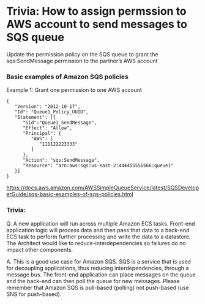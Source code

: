 

# Trivia: How to assign permssion to AWS account to send messages to SQS queue

Update the permission policy on the SQS queue to grant the sqs:SendMessage permission to the partner’s AWS account


### Basic examples of Amazon SQS policies

Example 1: Grant one permission to one AWS account

```
{
   "Version": "2012-10-17",
   "Id": "Queue1_Policy_UUID",
   "Statement": [{
      "Sid":"Queue1_SendMessage",
      "Effect": "Allow",
      "Principal": {
         "AWS": [ 
            "111122223333"
         ]
      },
      "Action": "sqs:SendMessage",
      "Resource": "arn:aws:sqs:us-east-2:444455556666:queue1"
   }]  
}
```


https://docs.aws.amazon.com/AWSSimpleQueueService/latest/SQSDeveloperGuide/sqs-basic-examples-of-sqs-policies.html


### Trivia:

Q. A new application will run across multiple Amazon ECS tasks. Front-end application logic will process data and then pass that data to a back-end ECS task to perform further processing and write the data to a datastore. The Architect would like to reduce-interdependencies so failures do no impact other components.

A. This is a good use case for Amazon SQS. SQS is a service that is used for decoupling applications, thus reducing interdependencies, through a message bus. The front-end application can place messages on the queue and the back-end can then poll the queue for new messages. Please remember that Amazon SQS is pull-based (polling) not push-based (use SNS for push-based).
